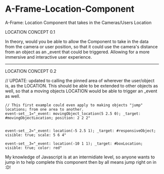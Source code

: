 # A-Frame-Location-Component
A-Frame: Location Component that takes in the Cameras/Users Location

LOCATION CONCEPT 0.1

In theory, would you be able to allow the Component to take in the data from the camera or user position, so that it could use the camera's distance from an object as an _event that could be triggered. Allowing for a more immersive and interactive user experience.

--------------------------------------------------------------------------------------

LOCATION CONCEPT 0.2 

  // UPDATE: updated to calling the pinned area of wherever the user/object is, as the LOCATION. This should be able to be extended to other objects as well, so that a moving objects LOCATION would be able to trigger an _event as well.

	// This first example could even apply to making objects "jump" locations; from one area to another.
	event-set__1="_event: movingObject_location(5 2.5 0); _target: #movingObjectLocation; position: 2 2 2"


	event-set__2="_event: location(-5 2.5 1); _target: #responsiveObject; visible: true; scale: 5 6 4"

	event-set__3="_event: location(-10 1 1); _target: #boxLocation; visible: true; color: red"


My knowledge of Javascript is at an intermidiate level, so anyone wants to jump in to help complete this component then by all means jump right on in :D!
